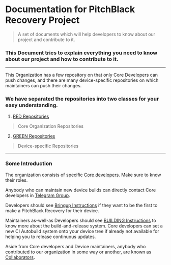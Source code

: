 # Documentation for PitchBlack Recovery Project
> A set of documents which will help developers to know about our project and contribute to it.

### This Document tries to explain everything you need to know about our project and how to contribute to it.

---

This Organization has a few repository on that only Core Developers can push changes, and there are many device-specific repositories on which maintainers can push their changes.

### We have separated the repositories into two classes for your easy understanding.

1. [RED Repositories](RED_Repositories.md)
> Core Organization Repositories
2. [GREEN Repositories](GREEN_Repositories.md)
> Device-specific Repositories

---

### Some Introduction

The organization consists of specific [Core developers](Core_developers.md). Make sure to know their roles.

Anybody who can maintain new device builds can directly contact Core developers in [Telegram Group](https://t.me/pbrpcomm).

Developers should see [Bringup Instructions](BRINGUP.md) if they want to be the first to make a PitchBlack Recovery for their device.

Maintainers as-well-as Developers should see [BUILDING Instructions](BUILDING_Instructions.md) to know more about the build-and-release system. Core developers can set a new CI Autobuild system onto your device tree if already not available for helping you to release continuous updates.

Aside from Core developers and Device maintainers, anybody who contributed to our organization in some way or another, are known as [Collaborators](Collaborators.md).

